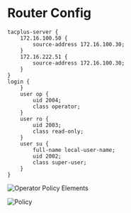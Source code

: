 # Router Config
```
tacplus-server {
    172.16.100.50 {
        source-address 172.16.100.30;
    }
    172.16.222.51 {
        source-address 172.16.100.30;
    }
}
login {
    }
    user op {                           
        uid 2004;                       
        class operator;                 
    }                                   
    user ro {                           
        uid 2003;                       
        class read-only;                
    }                                                               
    user su {                           
        full-name local-user-name;      
        uid 2002;                       
        class super-user;               
    }                                   
}
```

![Operator Policy Elements](https://raw.githubusercontent.com/jcoeder/juniper-configurations/master/op.png)


![Policy](https://raw.githubusercontent.com/jcoeder/juniper-configurations/master/policy.png)
